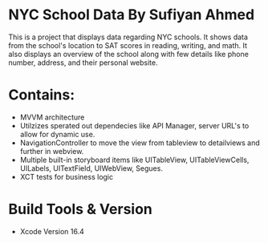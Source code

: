 # NYC School Data By Sufiyan Ahmed
This is a project that displays data regarding NYC schools. It shows data from the school's location to SAT scores in reading, writing, and math. It also displays an overview of the school along with few details like phone number, address, and their personal website. 

# Contains:
- MVVM architecture
- Utilzizes sperated out dependecies like API Manager, server URL's to allow for dynamic use. 
- NavigationController to move the view from tableview to detailviews and further in webview. 
- Multiple built-in storyboard items like UITableView, UITableViewCells, UILabels, UITextField, UIWebView, Segues.
- XCT tests for business logic


# Build Tools & Version
- Xcode Version 16.4
